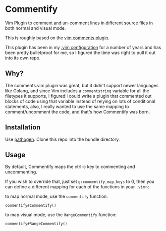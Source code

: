 # Commentify

Vim Plugin to comment and un-comment lines in different source files in both normal and visual mode.

This is roughly based on the [vim comments plugin](http://www.vim.org/scripts/script.php?script_id=1528).

This plugin has been in my [.vim configuration](https://github.com/Jaymon/.vim) for a number of years and has been pretty bulletproof for me, so I figured the time was right to pull it out into its own repo.


## Why?

The comments.vim plugin was great, but it didn't support newer languages like Golang, and since Vim includes a `commentstring` variable for all the filetypes it supports, I figured I could write a plugin that commented out blocks of code using that variable instead of relying on lots of conditional statements, also, I really wanted to use the same mapping to comment/uncomment the code, and that's how Commentify was born.


## Installation

Use [pathogen](https://github.com/tpope/vim-pathogen). Clone this repo into the bundle directory.


## Usage

By default, Commentify maps the ctrl-c key to commenting and uncommenting.

If you wish to override that, just set `g:commentify_map_keys` to 0, then you can define
a different mapping for each of the functions in your `.vimrc`.

to map normal mode, use the `commentify` function:

    commentify#Commentify()

to map visual mode, use the `RangeCommentify` function:

    commentify#RangeCommentify()

